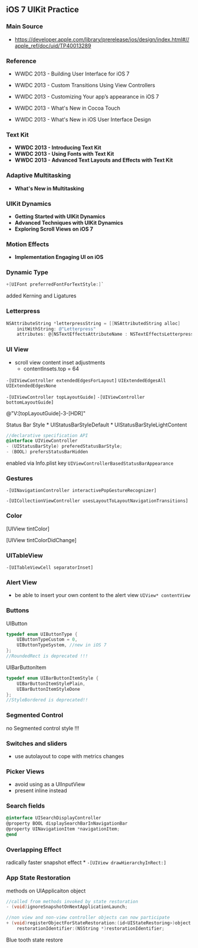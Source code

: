 ## iOS 7 UIKit Practice


### Main Source

* <https://developer.apple.com/library/prerelease/ios/design/index.html#//apple_ref/doc/uid/TP40013289>


### Reference

* WWDC 2013 - Building User Interface for iOS 7
* WWDC 2013 - Custom Transitions Using View Controllers
* WWDC 2013 - Customizing Your app’s appearance in iOS 7
* WWDC 2013 - What's New in Cocoa Touch

* WWDC 2013 - What's New in iOS User Interface Design 


### Text Kit

* __WWDC 2013 - Introducing Text Kit__
* __WWDC 2013 - Using Fonts with Text Kit__
* __WWDC 2013 - Advanced Text Layouts and Effects with Text Kit__


### Adaptive Multitasking

* __What's New in Multitasking__

### UIKit Dynamics

* __Getting Started with UIKit Dynamics__
* __Advanced Techniques with UIKit Dynamics__
* __Exploring Scroll Views on iOS 7__


### Motion Effects

* __Implementation Engaging UI on iOS__



### Dynamic Type

```objective-c
+[UIFont preferredFontForTextStyle:]`
```

added Kerning and Ligatures

### Letterpress

```objective-c
NSAttributeString *letterpressString = [[NSAttributedString alloc] 
    initWithString: @"Letterpress"
    attributes: @{NSTextEffectsAttributeName : NSTextEffectsLetterpressStyle}
```


### UI View

* scroll view content inset adjustments
    * contentInsets.top = 64

`-[UIViewController extendedEdgesForLayout]`
`UIExtendedEdgesAll`
`UIExtendedEdgesNone`

`-[UIViewController topLayoutGuide]`
`-[UIViewController bottomLayoutGuide]`

@"V:[topLayoutGuide]-3-[HDR]"


Status Bar Style
    * UIStatusBarStyleDefault
    * UIStatusBarStyleLightContent

```objective-c
//declarative specification API
@interface UIViewController
- (UIStatusBarStyle) preferedStatusBarStyle;
- (BOOL) prefersStatusBarHidden
```

enabled via Info.plist key `UIViewControllerBasedStatusBarAppearance`


### Gestures

`-[UINavigationController interactivePopGestureRecognizer]`

`-[UICollectionViewController usesLayoutToLayoutNavigationTransitions]`


### Color

[UIView tintColor]

[UIView tintColorDidChange]

### UITableView


`-[UITableViewCell separatorInset]`


### Alert View

* be able to insert your own content to the alert view
`UIView* contentView`


### Buttons

UIButton

```objective-c
typedef enum UIButtonType {
    UIButtonTypeCustom = 0,
    UIButtonTypeSystem, //new in iOS 7
};
//RoundedRect is deprecated !!!
```

UIBarButtonItem
```objective-c
typedef enum UIBarButtonItemStyle {
    UIBarButtonItemStylePlain,
    UIBarButtonItemStyleDone
};
//StyleBordered is deprecated!!
```

### Segmented Control

no Segmented control style !!!

### Switches and sliders

* use autolayout to cope with metrics changes

### Picker Views

* avoid using as a UIInputView
* present inline instead

### Search fields

```objective-c
@interface UISearchDisplayController
@property BOOL displaySearchBarInNavigationBar
@property UINavigationItem *navigationItem;
@end
```


### Overlapping Effect

radically faster snapshot effect
    * `-[UIView drawHierarchyInRect:]`

### App State Restoration

methods on UIApplicaiton object

```objective-c
//called from methods invoked by state restoration
- (void)ignoreSnapshotOnNextApplicationLaunch;

//non view and non-view controller objects can now participate
+ (void)registerObjectForStateRestoration:(id<UIStateRestoring>)object 
    restorationIdentifier:(NSString *)restorationIdentifier;
```

Blue tooth state restore


